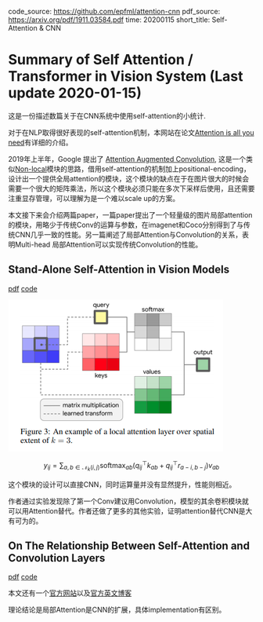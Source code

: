 code_source: https://github.com/epfml/attention-cnn
pdf_source: https://arxiv.org/pdf/1911.03584.pdf
time: 20200115
short_title: Self-Attention & CNN
# Summary of Self Attention / Transformer in Vision System (Last update 2020-01-15)

这是一份描述数篇关于在CNN系统中使用self-attention的小统计.

对于在NLP取得很好表现的self-attention机制，本网站在论文[Attention is all you need](../../Building_Blocks/Attention_is_all_you_need.md)有详细的介绍。

2019年上半年，Google 提出了 [Attention Augmented Convolution](../../Building_Blocks/Attention_Augmented_Conv.md), 这是一个类似[Non-local](../../Building_Blocks/Non-local%20Neural%20Networks.md)模块的思路，借用self-attention的机制加上positional-encoding，设计出一个提供全局attention的模块，这个模块的缺点在于在图片很大的时候会需要一个很大的矩阵乘法，所以这个模块必须只能在多次下采样后使用，且还需要注重显存管理，可以理解为是一个难以scale up的方案。

本文接下来会介绍两篇paper，一篇paper提出了一个轻量级的图片局部attention的模块，用略少于传统Conv的运算与参数，在imagenet和Coco分别得到了与传统CNN几乎一致的性能。另一篇阐述了局部Attention与Convolution的关系，表明Multi-head 局部Attention可以实现传统Convolution的性能。

## Stand-Alone Self-Attention in Vision Models
[pdf](https://arxiv.org/pdf/1906.05909.pdf) [code](https://github.com/leaderj1001/Stand-Alone-Self-Attention)

![image](res/localAttention_compute.png)

$$
y_{i j}=\sum_{a, b \in \mathcal{N}_{k}(i, j)} \operatorname{softmax}_{a b}\left(q_{i j}^{\top} k_{a b}+q_{i j}^{\top} r_{a-i, b-j}\right) v_{a b}
$$

这个模块的设计可以直接CNN，同时运算量并没有显然提升，性能则相近。

作者通过实验发现除了第一个Conv建议用Convolution，模型的其余卷积模块就可以用Attention替代。作者还做了更多的其他实验，证明attention替代CNN是大有可为的。

## On The Relationship Between Self-Attention and Convolution Layers

[pdf](https://arxiv.org/pdf/1911.03584.pdf) [code](https://github.com/epfml/attention-cnn)

本文还有一个[官方网站](https://epfml.github.io/attention-cnn/)以及[官方英文博客](http://jbcordonnier.com/posts/attention-cnn/)

理论结论是局部Attention是CNN的扩展，具体implementation有区别。